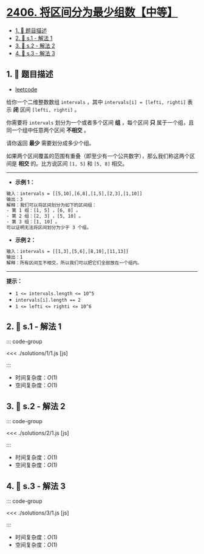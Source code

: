 # [2406. 将区间分为最少组数【中等】](https://github.com/tnotesjs/TNotes.leetcode/tree/main/notes/2406.%20%E5%B0%86%E5%8C%BA%E9%97%B4%E5%88%86%E4%B8%BA%E6%9C%80%E5%B0%91%E7%BB%84%E6%95%B0%E3%80%90%E4%B8%AD%E7%AD%89%E3%80%91)

<!-- region:toc -->

- [1. 📝 题目描述](#1--题目描述)
- [2. 🎯 s.1 - 解法 1](#2--s1---解法-1)
- [3. 🎯 s.2 - 解法 2](#3--s2---解法-2)
- [4. 🎯 s.3 - 解法 3](#4--s3---解法-3)

<!-- endregion:toc -->

## 1. 📝 题目描述

- [leetcode](https://leetcode.cn/problems/divide-intervals-into-minimum-number-of-groups/)

给你一个二维整数数组 `intervals` ，其中 `intervals[i] = [lefti, righti]` 表示 **闭** 区间 `[lefti, righti]` 。

你需要将 `intervals` 划分为一个或者多个区间 **组** ，每个区间 **只** 属于一个组，且同一个组中任意两个区间 **不相交** 。

请你返回 **最少** 需要划分成多少个组。

如果两个区间覆盖的范围有重叠（即至少有一个公共数字），那么我们称这两个区间是 **相交** 的。比方说区间 `[1, 5]` 和 `[5, 8]` 相交。

---

- **示例 1：**

```txt
输入：intervals = [[5,10],[6,8],[1,5],[2,3],[1,10]]
输出：3
解释：我们可以将区间划分为如下的区间组：
- 第 1 组：[1, 5] ，[6, 8] 。
- 第 2 组：[2, 3] ，[5, 10] 。
- 第 3 组：[1, 10] 。
可以证明无法将区间划分为少于 3 个组。
```

- **示例 2：**

```txt
输入：intervals = [[1,3],[5,6],[8,10],[11,13]]
输出：1
解释：所有区间互不相交，所以我们可以把它们全部放在一个组内。
```

---

**提示：**

- `1 <= intervals.length <= 10^5`
- `intervals[i].length == 2`
- `1 <= lefti <= righti <= 10^6`

## 2. 🎯 s.1 - 解法 1

::: code-group

<<< ./solutions/1/1.js [js]

:::

- 时间复杂度：$O(1)$
- 空间复杂度：$O(1)$

## 3. 🎯 s.2 - 解法 2

::: code-group

<<< ./solutions/2/1.js [js]

:::

- 时间复杂度：$O(1)$
- 空间复杂度：$O(1)$

## 4. 🎯 s.3 - 解法 3

::: code-group

<<< ./solutions/3/1.js [js]

:::

- 时间复杂度：$O(1)$
- 空间复杂度：$O(1)$
